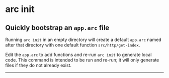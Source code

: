# arc init
## Quickly bootstrap an `app.arc` file

Running `arc init` in an empty directory will create a default `app.arc` named after that directory with one default function `src/http/get-index`.

Edit the `app.arc` to add functions and re-run `arc init` to generate local code. This command is intended to be run and re-run; it will only generate files if they do not already exist.

---
